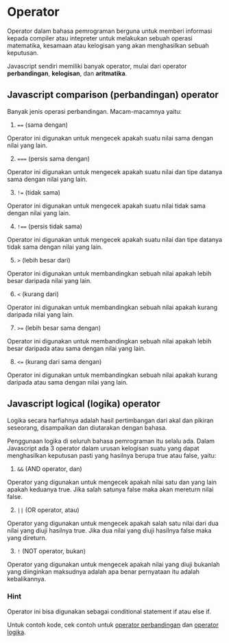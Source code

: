 # Operator

Operator dalam bahasa pemrograman berguna untuk memberi informasi kepada compiler atau intepreter untuk melakukan sebuah operasi matematika, kesamaan atau kelogisan yang akan menghasilkan sebuah keputusan.

Javascript sendiri memiliki banyak operator, mulai dari
operator **perbandingan**, **kelogisan**, dan **aritmatika**.

## Javascript comparison (perbandingan) operator

Banyak jenis operasi perbandingan. Macam-macamnya yaitu:

1. `==` (sama dengan)

Operator ini digunakan untuk mengecek apakah suatu nilai sama dengan nilai yang lain.

2. `===` (persis sama dengan)

Operator ini digunakan untuk mengecek apakah suatu nilai dan tipe datanya sama dengan nilai yang lain.

3. `!=` (tidak sama)

Operator ini digunakan untuk mengecek apakah suatu nilai tidak sama dengan nilai yang lain.

4. `!==` (persis tidak sama)

Operator ini digunakan untuk mengecek apakah suatu nilai dan tipe datanya tidak sama dengan nilai yang lain.

5. `>` (lebih besar dari)

Operator ini digunakan untuk membandingkan sebuah nilai apakah lebih besar daripada nilai yang lain.

6. `<` (kurang dari)

Operator ini digunakan untuk membandingkan sebuah
nilai apakah kurang daripada nilai yang lain.

7. `>=` (lebih besar sama dengan)

Operator ini digunakan untuk membandingkan sebuah nilai apakah lebih besar daripada atau sama dengan nilai yang lain.

8. `<=` (kurang dari sama dengan)

Operator ini digunakan untuk membandingkan sebuah nilai apakah kurang daripada atau sama dengan nilai yang lain.

## Javascript logical (logika) operator

Logika secara harfiahnya adalah hasil pertimbangan dari akal dan pikiran seseorang, disampaikan dan diutarakan dengan bahasa.

Penggunaan logika di seluruh bahasa pemrograman itu selalu ada. Dalam Javascript ada 3 operator dalam urusan kelogisan suatu yang dapat menghasilkan keputusan pasti yang hasilnya berupa true atau false, yaitu:

1.  `&&` (AND operator, dan)

Operator yang digunakan untuk mengecek apakah nilai satu dan yang lain apakah keduanya true. Jika salah satunya false maka akan mereturn nilai false.

2.  `||` (OR operator, atau)

Operator yang digunakan untuk mengecek apakah salah satu nilai dari dua nilai yang diuji hasilnya true. Jika dua nilai yang diuji hasilnya false maka yang direturn.

3.  `!` (NOT operator, bukan)

Operator yang digunakan untuk mengecek apakah nilai yang diuji bukanlah yang diinginkan maksudnya adalah apa benar pernyataan itu adalah kebalikannya.

### Hint

Operator ini bisa digunakan sebagai conditional statement if atau else if.

Untuk contoh kode, cek contoh untuk [operator perbandingan](comparisonOperators.js) dan [operator logika](logicalOperator.js).
